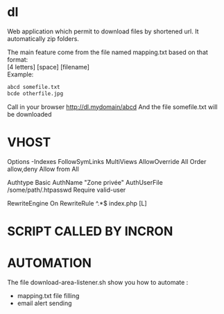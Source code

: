 # dl
Web application which permit to download files by shortened url.
It automatically zip folders.

The main feature come from the file named mapping.txt based on that format:  
[4 letters] [space] [filename]  
Example:  
```txt
abcd somefile.txt
bcde otherfile.jpg
```
Call in your browser http://dl.mydomain/abcd
And the file somefile.txt will be downloaded

# VHOST
Options -Indexes FollowSymLinks MultiViews
AllowOverride All
Order allow,deny
Allow from All

Authtype Basic
AuthName "Zone privée"
AuthUserFile /some/path/.htpasswd
Require valid-user

RewriteEngine On
RewriteRule ^.*$ index.php [L]
# SCRIPT CALLED BY INCRON

# AUTOMATION
The file download-area-listener.sh show you how to automate : 
- mapping.txt file filling
- email alert sending
